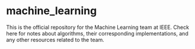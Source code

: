 # machine_learning

This is the official repository for the Machine Learning team at IEEE. Check here for notes about algorithms, their corresponding implementations, and any other resources related to the team.
